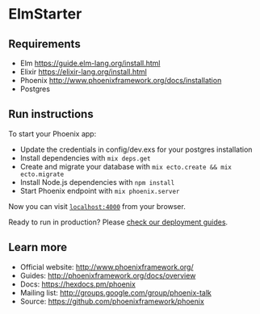 # ElmStarter

## Requirements
* Elm https://guide.elm-lang.org/install.html
* Elixir https://elixir-lang.org/install.html
* Phoenix http://www.phoenixframework.org/docs/installation
* Postgres

## Run instructions
To start your Phoenix app:

  * Update the credentials in config/dev.exs for your postgres installation
  * Install dependencies with `mix deps.get`
  * Create and migrate your database with `mix ecto.create && mix ecto.migrate`
  * Install Node.js dependencies with `npm install`
  * Start Phoenix endpoint with `mix phoenix.server`

Now you can visit [`localhost:4000`](http://localhost:4000) from your browser.

Ready to run in production? Please [check our deployment guides](http://www.phoenixframework.org/docs/deployment).

## Learn more

  * Official website: http://www.phoenixframework.org/
  * Guides: http://phoenixframework.org/docs/overview
  * Docs: https://hexdocs.pm/phoenix
  * Mailing list: http://groups.google.com/group/phoenix-talk
  * Source: https://github.com/phoenixframework/phoenix
